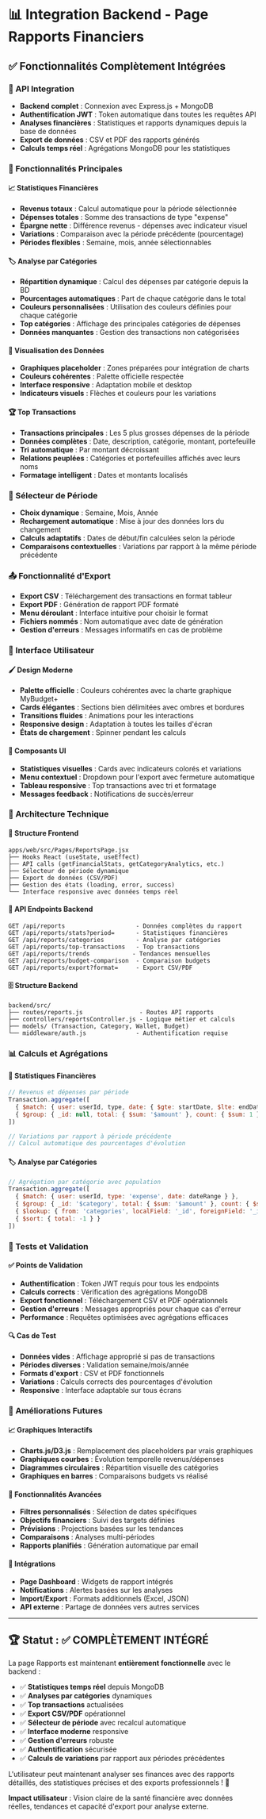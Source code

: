# 📊 Integration Backend - Page Rapports Financiers

## ✅ Fonctionnalités Complètement Intégrées

### 🔗 API Integration
- **Backend complet** : Connexion avec Express.js + MongoDB
- **Authentification JWT** : Token automatique dans toutes les requêtes API  
- **Analyses financières** : Statistiques et rapports dynamiques depuis la base de données
- **Export de données** : CSV et PDF des rapports générés
- **Calculs temps réel** : Agrégations MongoDB pour les statistiques

### 🎯 Fonctionnalités Principales

#### 📈 Statistiques Financières
- **Revenus totaux** : Calcul automatique pour la période sélectionnée
- **Dépenses totales** : Somme des transactions de type "expense"
- **Épargne nette** : Différence revenus - dépenses avec indicateur visuel
- **Variations** : Comparaison avec la période précédente (pourcentage)
- **Périodes flexibles** : Semaine, mois, année sélectionnables

#### 🏷️ Analyse par Catégories  
- **Répartition dynamique** : Calcul des dépenses par catégorie depuis la BD
- **Pourcentages automatiques** : Part de chaque catégorie dans le total
- **Couleurs personnalisées** : Utilisation des couleurs définies pour chaque catégorie
- **Top catégories** : Affichage des principales catégories de dépenses
- **Données manquantes** : Gestion des transactions non catégorisées

#### 🎨 Visualisation des Données
- **Graphiques placeholder** : Zones préparées pour intégration de charts
- **Couleurs cohérentes** : Palette officielle respectée
- **Interface responsive** : Adaptation mobile et desktop
- **Indicateurs visuels** : Flèches et couleurs pour les variations

#### 🏆 Top Transactions
- **Transactions principales** : Les 5 plus grosses dépenses de la période
- **Données complètes** : Date, description, catégorie, montant, portefeuille
- **Tri automatique** : Par montant décroissant
- **Relations peuplées** : Catégories et portefeuilles affichés avec leurs noms
- **Formatage intelligent** : Dates et montants localisés

### 🔧 Sélecteur de Période
- **Choix dynamique** : Semaine, Mois, Année
- **Rechargement automatique** : Mise à jour des données lors du changement
- **Calculs adaptatifs** : Dates de début/fin calculées selon la période
- **Comparaisons contextuelles** : Variations par rapport à la même période précédente

### 📤 Fonctionnalité d'Export
- **Export CSV** : Téléchargement des transactions en format tableur
- **Export PDF** : Génération de rapport PDF formaté
- **Menu déroulant** : Interface intuitive pour choisir le format
- **Fichiers nommés** : Nom automatique avec date de génération
- **Gestion d'erreurs** : Messages informatifs en cas de problème

### 🎨 Interface Utilisateur

#### 🖌️ Design Moderne
- **Palette officielle** : Couleurs cohérentes avec la charte graphique MyBudget+
- **Cards élégantes** : Sections bien délimitées avec ombres et bordures
- **Transitions fluides** : Animations pour les interactions
- **Responsive design** : Adaptation à toutes les tailles d'écran
- **États de chargement** : Spinner pendant les calculs

#### 📱 Composants UI
- **Statistiques visuelles** : Cards avec indicateurs colorés et variations
- **Menu contextuel** : Dropdown pour l'export avec fermeture automatique
- **Tableau responsive** : Top transactions avec tri et formatage
- **Messages feedback** : Notifications de succès/erreur

### 🔧 Architecture Technique

#### 📁 Structure Frontend
```
apps/web/src/Pages/ReportsPage.jsx
├── Hooks React (useState, useEffect)
├── API calls (getFinancialStats, getCategoryAnalytics, etc.)
├── Sélecteur de période dynamique
├── Export de données (CSV/PDF)
├── Gestion des états (loading, error, success)
└── Interface responsive avec données temps réel
```

#### 🔌 API Endpoints Backend
```
GET /api/reports                    - Données complètes du rapport
GET /api/reports/stats?period=      - Statistiques financières
GET /api/reports/categories         - Analyse par catégories
GET /api/reports/top-transactions   - Top transactions
GET /api/reports/trends            - Tendances mensuelles
GET /api/reports/budget-comparison  - Comparaison budgets
GET /api/reports/export?format=     - Export CSV/PDF
```

#### 🗄️ Structure Backend
```
backend/src/
├── routes/reports.js                - Routes API rapports
├── controllers/reportsController.js - Logique métier et calculs
├── models/ (Transaction, Category, Wallet, Budget)
└── middleware/auth.js              - Authentification requise
```

### 📊 Calculs et Agrégations

#### 🧮 Statistiques Financières  
```javascript
// Revenus et dépenses par période
Transaction.aggregate([
  { $match: { user: userId, type, date: { $gte: startDate, $lte: endDate } } },
  { $group: { _id: null, total: { $sum: '$amount' }, count: { $sum: 1 } } }
])

// Variations par rapport à période précédente
// Calcul automatique des pourcentages d'évolution
```

#### 🏷️ Analyse par Catégories
```javascript
// Agrégation par catégorie avec population
Transaction.aggregate([
  { $match: { user: userId, type: 'expense', date: dateRange } },
  { $group: { _id: '$category', total: { $sum: '$amount' }, count: { $sum: 1 } } },
  { $lookup: { from: 'categories', localField: '_id', foreignField: '_id', as: 'categoryInfo' } },
  { $sort: { total: -1 } }
])
```

### 🚀 Tests et Validation

#### ✅ Points de Validation
- **Authentification** : Token JWT requis pour tous les endpoints
- **Calculs corrects** : Vérification des agrégations MongoDB
- **Export fonctionnel** : Téléchargement CSV et PDF opérationnels
- **Gestion d'erreurs** : Messages appropriés pour chaque cas d'erreur
- **Performance** : Requêtes optimisées avec agrégations efficaces

#### 🔍 Cas de Test
- **Données vides** : Affichage approprié si pas de transactions
- **Périodes diverses** : Validation semaine/mois/année
- **Formats d'export** : CSV et PDF fonctionnels
- **Variations** : Calculs corrects des pourcentages d'évolution
- **Responsive** : Interface adaptable sur tous écrans

### 🎯 Améliorations Futures

#### 📈 Graphiques Interactifs
- **Charts.js/D3.js** : Remplacement des placeholders par vrais graphiques
- **Graphiques courbes** : Évolution temporelle revenus/dépenses
- **Diagrammes circulaires** : Répartition visuelle des catégories
- **Graphiques en barres** : Comparaisons budgets vs réalisé

#### 🔄 Fonctionnalités Avancées
- **Filtres personnalisés** : Sélection de dates spécifiques
- **Objectifs financiers** : Suivi des targets définies
- **Prévisions** : Projections basées sur les tendances
- **Comparaisons** : Analyses multi-périodes
- **Rapports planifiés** : Génération automatique par email

#### 🔗 Intégrations
- **Page Dashboard** : Widgets de rapport intégrés
- **Notifications** : Alertes basées sur les analyses
- **Import/Export** : Formats additionnels (Excel, JSON)
- **API externe** : Partage de données vers autres services

---

## 🏆 Statut : ✅ COMPLÈTEMENT INTÉGRÉ

La page Rapports est maintenant **entièrement fonctionnelle** avec le backend :

- ✅ **Statistiques temps réel** depuis MongoDB
- ✅ **Analyses par catégories** dynamiques
- ✅ **Top transactions** actualisées
- ✅ **Export CSV/PDF** opérationnel
- ✅ **Sélecteur de période** avec recalcul automatique
- ✅ **Interface moderne** responsive
- ✅ **Gestion d'erreurs** robuste
- ✅ **Authentification** sécurisée
- ✅ **Calculs de variations** par rapport aux périodes précédentes

L'utilisateur peut maintenant analyser ses finances avec des rapports détaillés, des statistiques précises et des exports professionnels ! 🎉

**Impact utilisateur** : Vision claire de la santé financière avec données réelles, tendances et capacité d'export pour analyse externe.
